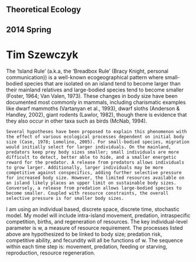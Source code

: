 ## Theoretical Ecology
## 2014 Spring
# Tim Szewczyk

  The ‘Island Rule’ (a.k.a, the ‘Breadbox Rule’ (Bracy Knight, personal communication)) is a well-known ecogeographical pattern where small-bodied species that are isolated on an island tend to become larger than their mainland relatives and large-bodied species tend to become smaller (Foster, 1964; Van Valen, 1973). These changes in body size have been documented most commonly in mammals, including charismatic examples like dwarf mammoths (Vartanyan et al., 1993), dwarf sloths (Anderson & Handley, 2002), giant rodents (Lawlor, 1982), though there is evidence that they also occur in other taxa such as birds (McNab, 1994). 

	Several hypotheses have been proposed to explain this phenomenon with the effect of various ecological processes dependent on initial body size (Case, 1978; Lomolino, 2005). For small-bodied species, migration would initially select for larger individuals. On the mainland, predators keep prey body sizes smaller; small individuals are more difficult to detect, better able to hide, and a smaller energetic reward for the predator. A release from predators allows individuals to grow larger. Additionally, larger individuals may be more competitive against conspecifics, adding further selective pressure for increased body size. However, the limited resources available on an island likely places an upper limit on sustainable body sizes. Conversely, a release from predation allows large-bodied species to become smaller. Coupled with resource constraints, the overall selective pressure is for smaller body sizes. 

  I am using an individual based, discrete space, discrete time, stochastic model. My model will include intra-island movement, predation, intraspecific competition, births, and regeneration of resources. The key individual-level parameter is w, a measure of resource requirement. The processes listed above are hypothesized to be linked to body size;  predation risk, competitive ability, and fecundity will all be functions of w. The sequence within each time step is: movement, predation, feeding or starving, reproduction, resource regeneration. 

